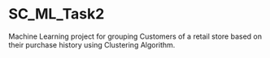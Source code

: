 # SC_ML_Task2
Machine Learning project for grouping Customers of a retail store based on their purchase history using Clustering Algorithm.
